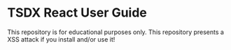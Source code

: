 # TSDX React User Guide

This repository is for educational purposes only.
This repository presents a XSS attack if you install and/or use it!
